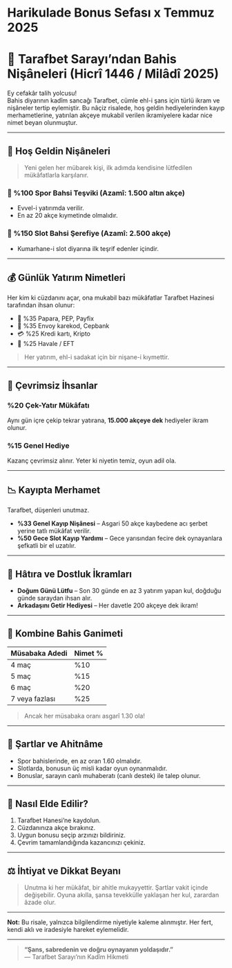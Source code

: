 # Harikulade Bonus Sefası x Temmuz 2025

# 🌙 Tarafbet Sarayı’ndan Bahis Nişâneleri (Hicrî 1446 / Milâdî 2025)

Ey cefakâr talih yolcusu!  
Bahis diyarının kadîm sancağı Tarafbet, cümle ehl-i şans için türlü ikram ve nişâneler tertip eylemiştir. Bu nâçiz risalede, hoş geldin hediyelerinden kayıp merhametlerine, yatırılan akçeye mukabil verilen ikramiyelere kadar nice nimet beyan olunmuştur.

---

## 🎉 Hoş Geldin Nişâneleri

> Yeni gelen her mübarek kişi, ilk adımda kendisine lütfedilen mükâfatlarla karşılanır.

### 🏇 %100 Spor Bahsi Teşviki (Azamî: 1.500 altın akçe)
- Evvel-i yatırımda verilir.
- En az 20 akçe kıymetinde olmalıdır.

### 🎰 %150 Slot Bahsi Şerefiye (Azamî: 2.500 akçe)
- Kumarhane-i slot diyarına ilk teşrif edenler içindir.

---

## 💰 Günlük Yatırım Nimetleri

Her kim ki cüzdanını açar, ona mukabil bazı mükâfatlar Tarafbet Hazinesi tarafından ihsan olunur:

- 🏦 %35 Papara, PEP, Payfix
- 💸 %35 Envoy karekod, Cepbank
- 💳 %25 Kredi kartı, Kripto
- 🧾 %25 Havale / EFT

> Her yatırım, ehl-i sadakat için bir nişane-i kıymettir.

---

## 🚨 Çevrimsiz İhsanlar

### %20 Çek-Yatır Mükâfatı  
Aynı gün içre çekip tekrar yatırana, **15.000 akçeye dek** hediyeler ikram olunur.

### %15 Genel Hediye  
Kazanç çevrimsiz alınır. Yeter ki niyetin temiz, oyun adil ola.

---

## 📉 Kayıpta Merhamet

Tarafbet, düşenleri unutmaz.

- **%33 Genel Kayıp Nişânesi** – Asgari 50 akçe kaybedene acı şerbet yerine tatlı mükâfat verilir.
- **%50 Gece Slot Kayıp Yardımı** – Gece yarısından fecire dek oynayanlara şefkatli bir el uzatılır.

---

## 🎂 Hâtıra ve Dostluk İkramları

- **Doğum Günü Lütfu** – Son 30 günde en az 3 yatırım yapan kul, doğduğu günde saraydan ihsan alır.
- **Arkadaşını Getir Hediyesi** – Her davetle 200 akçeye dek ikram!

---

## 🔗 Kombine Bahis Ganimeti

| Müsabaka Adedi | Nimet % |
|----------------|----------|
| 4 maç          | %10      |
| 5 maç          | %15      |
| 6 maç          | %20      |
| 7 veya fazlası | %25      |

> Ancak her müsabaka oranı asgarî 1.30 ola!

---

## 📜 Şartlar ve Ahitnâme

- Spor bahislerinde, en az oran 1.60 olmalıdır.  
- Slotlarda, bonusun üç misli kadar oyun oynanmalıdır.  
- Bonuslar, sarayın canlı muhaberatı (canlı destek) ile talep olunur.

---

## 🧭 Nasıl Elde Edilir?

1. Tarafbet Hanesi’ne kaydolun.  
2. Cüzdanınıza akçe bırakınız.  
3. Uygun bonusu seçip arzınızı bildiriniz.  
4. Çevrim tamamlandığında kazancınızı çekiniz.

---

## ⚖️ İhtiyat ve Dikkat Beyanı

> Unutma ki her mükâfat, bir ahitle mukayyettir. Şartlar vakit içinde değişebilir. Oyuna akılla, şansa tevekkülle yaklaşan her kul, zarardan âzade olur.

---

**Not:** Bu risale, yalnızca bilgilendirme niyetiyle kaleme alınmıştır. Her fert, kendi aklı ve iradesiyle hareket eylemelidir.

---

> **“Şans, sabredenin ve doğru oynayanın yoldaşıdır.”**  
> — Tarafbet Sarayı’nın Kadîm Hikmeti

